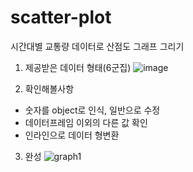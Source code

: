 # scatter-plot
시간대별 교통량 데이터로 산점도 그래프 그리기

1. 제공받은 데이터 형태(6군집)
   ![image](https://github.com/7rohj/scatter-plot/assets/99319638/11af9966-4012-46db-ab4f-be79e51dd3e0)

2. 확인해볼사항
  - 숫자를 object로 인식, 일반으로 수정
  - 데이터프레임 이외의 다른 값 확인
  - 인라인으로 데이터 형변환

3. 완성
   ![graph1](https://github.com/7rohj/scatter-plot/assets/99319638/40848fe5-9332-4242-8089-cf0a75df2951)



